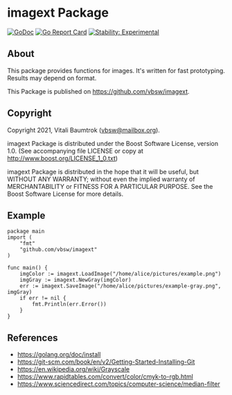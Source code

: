 # imagext Package

[![GoDoc](https://godoc.org/github.com/vbsw/imagext?status.svg)](https://godoc.org/github.com/vbsw/imagext) [![Go Report Card](https://goreportcard.com/badge/github.com/vbsw/imagext)](https://goreportcard.com/report/github.com/vbsw/imagext) [![Stability: Experimental](https://masterminds.github.io/stability/experimental.svg)](https://masterminds.github.io/stability/experimental.html)

## About
This package provides functions for images. It's written for fast prototyping. Results may depend on format.

This Package is published on <https://github.com/vbsw/imagext>.

## Copyright
Copyright 2021, Vitali Baumtrok (vbsw@mailbox.org).

imagext Package is distributed under the Boost Software License, version 1.0. (See accompanying file LICENSE or copy at http://www.boost.org/LICENSE_1_0.txt)

imagext Package is distributed in the hope that it will be useful, but WITHOUT ANY WARRANTY; without even the implied warranty of MERCHANTABILITY or FITNESS FOR A PARTICULAR PURPOSE. See the Boost Software License for more details.

## Example

	package main
	import (
		"fmt"
		"github.com/vbsw/imagext"
	)

	func main() {
		imgColor := imagext.LoadImage("/home/alice/pictures/example.png")
		imgGray := imagext.NewGray(imgColor)
		err := imagext.SaveImage("/home/alice/pictures/example-gray.png", imgGray)
		if err != nil {
			fmt.Println(err.Error())
		}
	}

## References
- https://golang.org/doc/install
- https://git-scm.com/book/en/v2/Getting-Started-Installing-Git
- https://en.wikipedia.org/wiki/Grayscale
- https://www.rapidtables.com/convert/color/cmyk-to-rgb.html
- https://www.sciencedirect.com/topics/computer-science/median-filter
